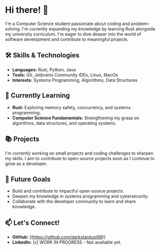 # Hi there! 👋

I'm a Computer Science student passionate about coding and problem-solving. I'm currently expanding my knowledge by learning Rust alongside my university curriculum. I'm eager to dive deeper into the world of software development and contribute to meaningful projects.

## 🛠️ Skills & Technologies
- **Languages:** Rust, Python, Java
- **Tools:** Git, Jetbrains Community IDEs, Linux, MacOs
- **Interests:** Systems Programming, Algorithms, Data Structures

## 🌱 Currently Learning
- **Rust:** Exploring memory safety, concurrency, and systems programming.
- **Computer Science Fundamentals:** Strengthening my grasp on algorithms, data structures, and operating systems.

## 📚 Projects
I'm currently working on small projects and coding challenges to sharpen my skills. I aim to contribute to open-source projects soon as I continue to grow as a developer.

## 🚀 Future Goals
- Build and contribute to impactful open-source projects.
- Deepen my knowledge in systems programming and cybersecurity.
- Collaborate with the developer community to learn and share knowledge.

## 📫 Let's Connect!
- **GitHub:** [(https://github.com/darkstardust98)]
- **LinkedIn:** [x] WORK IN PROGRESS - Not available yet.
